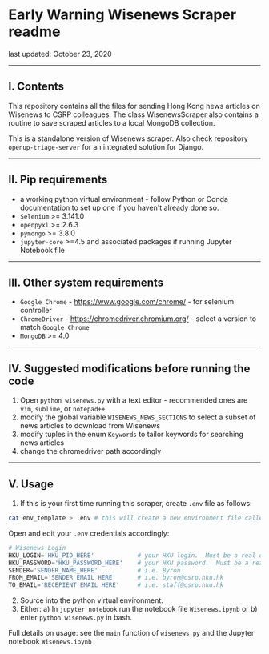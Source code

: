 # Early Warning Wisenews Scraper readme
last updated: October 23, 2020

---

## I. Contents
This repository contains all the files for sending Hong Kong news articles on Wisenews to CSRP colleagues. The class WisenewsScraper also contains a routine to save scraped articles to a local MongoDB collection.

This is a standalone version of Wisenews scraper.  Also check repository `openup-triage-server` for an integrated solution for Django.

---

## II. Pip requirements
+ a working python virtual environment - follow Python or Conda documentation to set up one if you haven't already done so.
+ `Selenium` >= 3.141.0
+ `openpyxl` >= 2.6.3
+ `pymongo` >= 3.8.0
+ `jupyter-core` >=4.5 and associated packages if running Jupyter Notebook file

---

## III. Other system requirements
+ `Google Chrome` - https://www.google.com/chrome/ - for selenium controller
+ `ChromeDriver` - https://chromedriver.chromium.org/ - select a version to match `Google Chrome`
+ `MongoDB` >= 4.0

---

## IV. Suggested modifications before running the code
1. Open `python wisenews.py` with a text editor - recommended ones are `vim`, `sublime`, or `notepad++`
2. modify the global variable `WISENEWS_NEWS_SECTIONS` to select a subset of news articles to download from Wisenews
3. modify tuples in the enum `Keywords` to tailor keywords for searching news articles
4. change the chromedriver path accordingly

---

## V. Usage
1. If this is your first time running this scraper, create `.env` file as follows:

```bash
cat env_template > .env # this will create a new environment file called .env using env_template as base
```
Open and edit your `.env` credentials accordingly:

```python
# Wisenews Login
HKU_LOGIN='HKU_PID_HERE'            # your HKU login.  Must be a real one.
HKU_PASSWORD='HKU_PASSWORD_HERE'    # your HKU password.  Must be a real one.
SENDER='SENDER_NAME_HERE'           # i.e. Byron
FROM_EMAIL='SENDER EMAIL HERE'      # i.e. byron@csrp.hku.hk
TO_EMAIL='RECEPIENT EMAIL HERE'     # i.e. staff@csrp.hku.hk
```

2. Source into the python virtual environment.
3. Either: a) In `jupyter notebook` run the notebook file `Wisenews.ipynb` or b) enter `python wisenews.py` in bash.

Full details on usage: see the `main` function of `wisenews.py` and the Jupyter notebook `Wisenews.ipynb` 